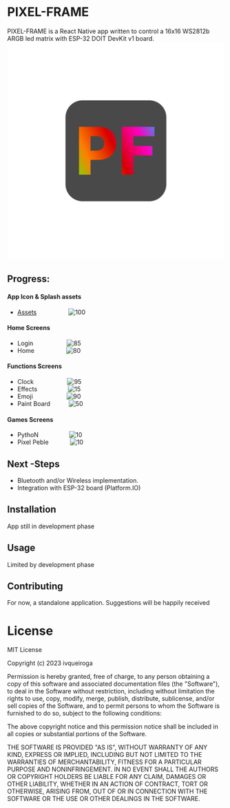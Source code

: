 # PIXEL-FRAME

PIXEL-FRAME is a React Native app written to control a 16x16 WS2812b ARGB led matrix with ESP-32 DOIT DevKit v1 board.<br>
![PF](/app/assets/adaptive-icon.png)

## Progress:

#### App Icon & Splash assets
- [Assets](https://www.figma.com/file/AIeOovJI1h2OxyNIfgFpz2/Expo-App-Icon-%26-Splash?node-id=0%3A1&t=f2fgHzRuRxKRsvn7-1 ) &emsp;&emsp;&emsp;&emsp;&emsp;![100](https://progress-bar.dev/100)



#### Home Screens
- Login &emsp;&emsp;&emsp;&emsp;&emsp; ![85](https://progress-bar.dev/85)
- Home &emsp;&emsp;&emsp;&emsp;&emsp;![80](https://progress-bar.dev/80)

#### Functions Screens

- Clock &emsp;&emsp;&emsp;&emsp;&emsp; ![95](https://progress-bar.dev/95)
- Effects &emsp;&emsp;&emsp;&emsp;&ensp; ![15](https://progress-bar.dev/15)
- Emoji &emsp;&emsp;&emsp;&emsp;&emsp; ![90](https://progress-bar.dev/90)
- Paint Board &emsp;&emsp;&ensp; ![50](https://progress-bar.dev/50)

#### Games Screens

- PythoN &emsp;&emsp;&emsp;&ensp;&ensp;&ensp; ![10](https://progress-bar.dev/10)
- Pixel Peble &emsp;&emsp;&emsp; ![10](https://progress-bar.dev/10)

## Next -Steps

- Bluetooth and/or Wireless implementation.
- Integration with ESP-32 board (Platform.IO)


## Installation

App still in development phase

## Usage

Limited by development phase


## Contributing

For now, a standalone application. Suggestions will be happily received

# License

MIT License

Copyright (c) 2023 ivqueiroga

Permission is hereby granted, free of charge, to any person obtaining a copy
of this software and associated documentation files (the "Software"), to deal
in the Software without restriction, including without limitation the rights
to use, copy, modify, merge, publish, distribute, sublicense, and/or sell
copies of the Software, and to permit persons to whom the Software is
furnished to do so, subject to the following conditions:

The above copyright notice and this permission notice shall be included in all
copies or substantial portions of the Software.

THE SOFTWARE IS PROVIDED "AS IS", WITHOUT WARRANTY OF ANY KIND, EXPRESS OR
IMPLIED, INCLUDING BUT NOT LIMITED TO THE WARRANTIES OF MERCHANTABILITY,
FITNESS FOR A PARTICULAR PURPOSE AND NONINFRINGEMENT. IN NO EVENT SHALL THE
AUTHORS OR COPYRIGHT HOLDERS BE LIABLE FOR ANY CLAIM, DAMAGES OR OTHER
LIABILITY, WHETHER IN AN ACTION OF CONTRACT, TORT OR OTHERWISE, ARISING FROM,
OUT OF OR IN CONNECTION WITH THE SOFTWARE OR THE USE OR OTHER DEALINGS IN THE
SOFTWARE.
